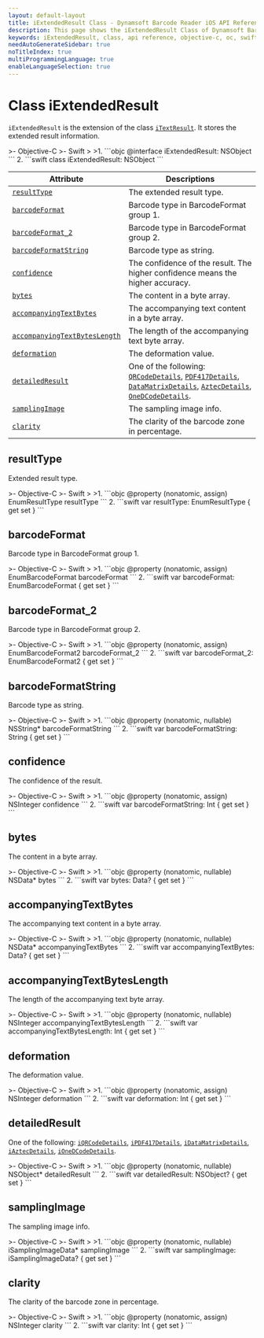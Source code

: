 ```yaml
---
layout: default-layout
title: iExtendedResult Class - Dynamsoft Barcode Reader iOS API Reference
description: This page shows the iExtendedResult Class of Dynamsoft Barcode Reader for iOS SDK.
keywords: iExtendedResult, class, api reference, objective-c, oc, swift
needAutoGenerateSidebar: true
noTitleIndex: true
multiProgrammingLanguage: true
enableLanguageSelection: true
---
```


# Class iExtendedResult

`iExtendedResult` is the extension of the class [`iTextResult`](auxiliary-iTextResult.html). It stores the extended result information.

<div class="sample-code-prefix"></div>
>- Objective-C
>- Swift
>
>1. 
```objc
@interface iExtendedResult: NSObject
```
2. 
```swift
class iExtendedResult: NSObject
```

| Attribute | Descriptions |
|---------- |-------------|
| [`resultType`](#resulttype) | The extended result type. |
| [`barcodeFormat`](#barcodeformat) | Barcode type in BarcodeFormat group 1. |
| [`barcodeFormat_2`](#barcodeformat_2) | Barcode type in BarcodeFormat group 2. |
| [`barcodeFormatString`](#barcodeformatstring) | Barcode type as string. |
| [`confidence`](#confidence) | The confidence of the result. The higher confidence means the higher accuracy. |
| [`bytes`](#bytes) | The content in a byte array. |
| [`accompanyingTextBytes`](#accompanyingtextbytes) | The accompanying text content in a byte array. |
| [`accompanyingTextBytesLength`](#accompanyingtextbyteslength) | The length of the accompanying text byte array. |
| [`deformation`](#deformation) | The deformation value. |
| [`detailedResult`](#detailedresult) | One of the following: [`QRCodeDetails`](auxiliary-iQRCodeDetails.html), [`PDF417Details`](auxiliary-iPDF417Details.html), [`DataMatrixDetails`](auxiliary-iDataMatrixDetails.html), [`AztecDetails`](auxiliary-iAztecDetails.html), [`OneDCodeDetails`](auxiliary-iOneDCodeDetails.html). |
| [`samplingImage`](#samplingimage) | The sampling image info. |
| [`clarity`](#clarity) | The clarity of the barcode zone in percentage. |

## resultType

Extended result type.

<div class="sample-code-prefix"></div>
>- Objective-C
>- Swift
>
>1. 
```objc
@property (nonatomic, assign) EnumResultType resultType
```
2. 
```swift
var resultType: EnumResultType { get set }
```

## barcodeFormat

Barcode type in BarcodeFormat group 1.

<div class="sample-code-prefix"></div>
>- Objective-C
>- Swift
>
>1. 
```objc
@property (nonatomic, assign) EnumBarcodeFormat barcodeFormat
```
2. 
```swift
var barcodeFormat: EnumBarcodeFormat { get set }
```

## barcodeFormat_2

Barcode type in BarcodeFormat group 2.

<div class="sample-code-prefix"></div>
>- Objective-C
>- Swift
>
>1. 
```objc
@property (nonatomic, assign) EnumBarcodeFormat2 barcodeFormat_2
```
2. 
```swift
var barcodeFormat_2: EnumBarcodeFormat2 { get set }
```

## barcodeFormatString

Barcode type as string.

<div class="sample-code-prefix"></div>
>- Objective-C
>- Swift
>
>1. 
```objc
@property (nonatomic, nullable) NSString* barcodeFormatString
```
2. 
```swift
var barcodeFormatString: String { get set }
```

## confidence

The confidence of the result.

<div class="sample-code-prefix"></div>
>- Objective-C
>- Swift
>
>1. 
```objc
@property (nonatomic, assign) NSInteger confidence
```
2. 
```swift
var barcodeFormatString: Int { get set }
```

## bytes

The content in a byte array.

<div class="sample-code-prefix"></div>
>- Objective-C
>- Swift
>
>1. 
```objc
@property (nonatomic, nullable) NSData* bytes
```
2. 
```swift
var bytes: Data? { get set }
```

## accompanyingTextBytes

The accompanying text content in a byte array.

<div class="sample-code-prefix"></div>
>- Objective-C
>- Swift
>
>1. 
```objc
@property (nonatomic, nullable) NSData* accompanyingTextBytes
```
2. 
```swift
var accompanyingTextBytes: Data? { get set }
```

## accompanyingTextBytesLength

The length of the accompanying text byte array.

<div class="sample-code-prefix"></div>
>- Objective-C
>- Swift
>
>1. 
```objc
@property (nonatomic, nullable) NSInteger accompanyingTextBytesLength
```
2. 
```swift
var accompanyingTextBytesLength: Int { get set }
```

## deformation

The deformation value.

<div class="sample-code-prefix"></div>
>- Objective-C
>- Swift
>
>1. 
```objc
@property (nonatomic, assign) NSInteger deformation
```
2. 
```swift
var deformation: Int { get set }
```

## detailedResult

One of the following: [`iQRCodeDetails`](auxiliary-iQRCodeDetails.html), [`iPDF417Details`](auxiliary-iPDF417Details.html), [`iDataMatrixDetails`](auxiliary-iDataMatrixDetails.html), [`iAztecDetails`](auxiliary-iAztecDetails.html), [`iOneDCodeDetails`](auxiliary-iOneDCodeDetails.html).

<div class="sample-code-prefix"></div>
>- Objective-C
>- Swift
>
>1. 
```objc
@property (nonatomic, nullable) NSObject* detailedResult
```
2. 
```swift
var detailedResult: NSObject? { get set }
```

## samplingImage

The sampling image info.

<div class="sample-code-prefix"></div>
>- Objective-C
>- Swift
>
>1. 
```objc
@property (nonatomic, nullable) iSamplingImageData* samplingImage
```
2. 
```swift
var samplingImage: iSamplingImageData? { get set }
```

## clarity

The clarity of the barcode zone in percentage.

<div class="sample-code-prefix"></div>
>- Objective-C
>- Swift
>
>1. 
```objc
@property (nonatomic, assign) NSInteger clarity
```
2. 
```swift
var clarity: Int { get set }
```
